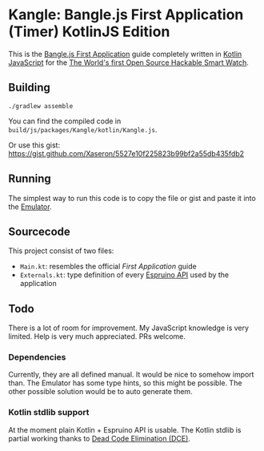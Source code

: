 # Kangle: Bangle.js First Application (Timer) KotlinJS Edition
This is the [Bangle.js First Application](https://www.espruino.com/Bangle.js+First+App) guide completely written in [Kotlin JavaScript](https://kotlinlang.org/docs/reference/js-overview.html) for the 
[The World's first Open Source Hackable Smart Watch](https://banglejs.com/).
## Building 
`./gradlew assemble`

You can find the compiled code in `build/js/packages/Kangle/kotlin/Kangle.js`.

Or use this gist: https://gist.github.com/Xaseron/5527e10f225823b99bf2a55db435fdb2

## Running
The simplest way to run this code is to copy the file or gist and paste it into the [Emulator](https://www.espruino.com/ide/emulator.html).

## Sourcecode 
This project consist of two files:
- `Main.kt`: resembles the official *First Application* guide
- `Externals.kt`: type definition of every [Espruino API](https://www.espruino.com/Reference#Bangle) used by the application

## Todo
There is a lot of room for improvement. My JavaScript knowledge is very limited.
Help is very much appreciated. PRs welcome.  

### Dependencies
Currently, they are all defined manual. 
It would be nice to somehow import than. 
The Emulator has some type hints, so this might be possible.
The other possible solution would be to auto generate them.

### Kotlin stdlib support
At the moment plain Kotlin + Espruino API is usable.
The Kotlin stdlib is partial working thanks to [Dead Code Elimination (DCE)](https://kotlinlang.org/docs/reference/javascript-dce.html).

